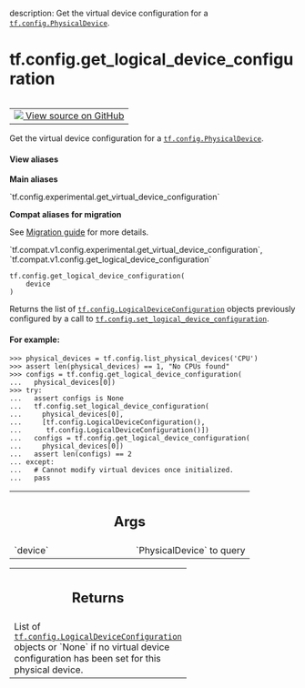 description: Get the virtual device configuration for a <a href="../../tf/config/PhysicalDevice.md"><code>tf.config.PhysicalDevice</code></a>.

<div itemscope itemtype="http://developers.google.com/ReferenceObject">
<meta itemprop="name" content="tf.config.get_logical_device_configuration" />
<meta itemprop="path" content="Stable" />
</div>

# tf.config.get_logical_device_configuration

<!-- Insert buttons and diff -->

<table class="tfo-notebook-buttons tfo-api nocontent" align="left">
<td>
  <a target="_blank" href="https://github.com/tensorflow/tensorflow/blob/r2.3/tensorflow/python/framework/config.py#L579-L617">
    <img src="https://www.tensorflow.org/images/GitHub-Mark-32px.png" />
    View source on GitHub
  </a>
</td>
</table>



Get the virtual device configuration for a <a href="../../tf/config/PhysicalDevice.md"><code>tf.config.PhysicalDevice</code></a>.

<section class="expandable">
  <h4 class="showalways">View aliases</h4>
  <p>
<b>Main aliases</b>
<p>`tf.config.experimental.get_virtual_device_configuration`</p>

<b>Compat aliases for migration</b>
<p>See
<a href="https://www.tensorflow.org/guide/migrate">Migration guide</a> for
more details.</p>
<p>`tf.compat.v1.config.experimental.get_virtual_device_configuration`, `tf.compat.v1.config.get_logical_device_configuration`</p>
</p>
</section>

<pre class="devsite-click-to-copy prettyprint lang-py tfo-signature-link">
<code>tf.config.get_logical_device_configuration(
    device
)
</code></pre>



<!-- Placeholder for "Used in" -->

Returns the list of <a href="../../tf/config/LogicalDeviceConfiguration.md"><code>tf.config.LogicalDeviceConfiguration</code></a>
objects previously configured by a call to
<a href="../../tf/config/set_logical_device_configuration.md"><code>tf.config.set_logical_device_configuration</code></a>.

#### For example:



```
>>> physical_devices = tf.config.list_physical_devices('CPU')
>>> assert len(physical_devices) == 1, "No CPUs found"
>>> configs = tf.config.get_logical_device_configuration(
...   physical_devices[0])
>>> try:
...   assert configs is None
...   tf.config.set_logical_device_configuration(
...     physical_devices[0],
...     [tf.config.LogicalDeviceConfiguration(),
...      tf.config.LogicalDeviceConfiguration()])
...   configs = tf.config.get_logical_device_configuration(
...     physical_devices[0])
...   assert len(configs) == 2
... except:
...   # Cannot modify virtual devices once initialized.
...   pass
```

<!-- Tabular view -->
 <table class="responsive fixed orange">
<colgroup><col width="214px"><col></colgroup>
<tr><th colspan="2"><h2 class="add-link">Args</h2></th></tr>

<tr>
<td>
`device`
</td>
<td>
`PhysicalDevice` to query
</td>
</tr>
</table>



<!-- Tabular view -->
 <table class="responsive fixed orange">
<colgroup><col width="214px"><col></colgroup>
<tr><th colspan="2"><h2 class="add-link">Returns</h2></th></tr>
<tr class="alt">
<td colspan="2">
List of <a href="../../tf/config/LogicalDeviceConfiguration.md"><code>tf.config.LogicalDeviceConfiguration</code></a> objects or
`None` if no virtual device configuration has been set for this physical
device.
</td>
</tr>

</table>

